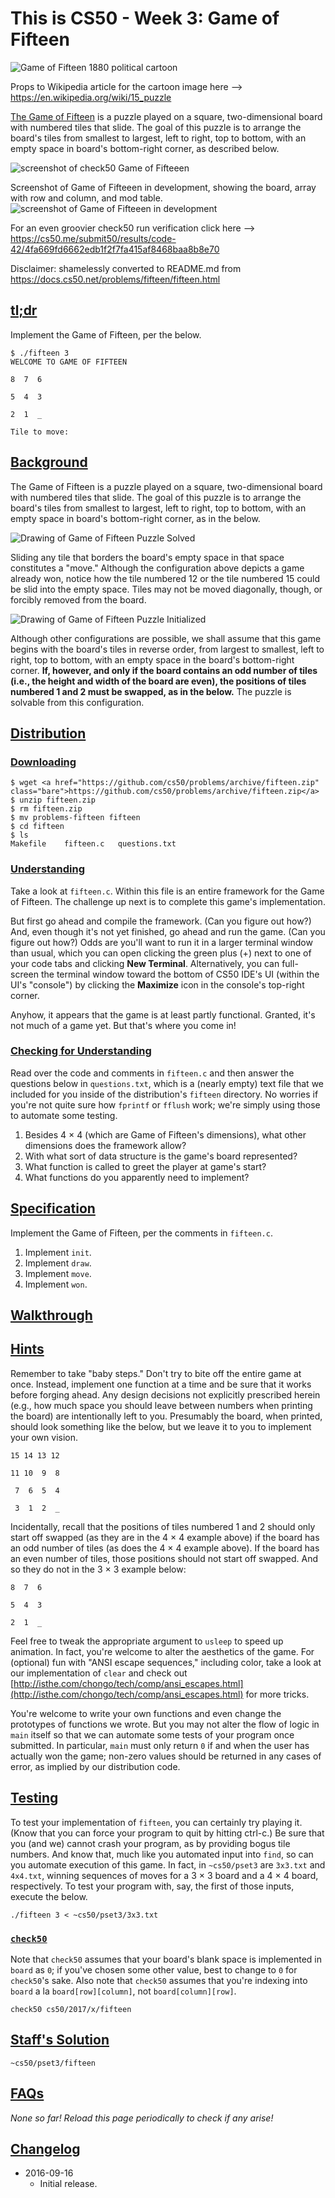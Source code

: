 # This is CS50 - Week 3: Game of Fifteen

![Game of Fifteen 1880 political cartoon](the_boss_puzzle.jpg)

Props to Wikipedia article for the cartoon image here -->  https://en.wikipedia.org/wiki/15_puzzle

[The Game of Fifteen](https://en.wikipedia.org/wiki/15_puzzle) is a puzzle played on a square, two-dimensional board with numbered tiles that slide. The goal of this puzzle is to arrange the board's tiles from smallest to largest, left to right, top to bottom, with an empty space in board's bottom-right corner, as described below.

![screenshot of check50 Game of Fifteeen](check50_fifteen.png)

Screenshot of Game of Fifteeen in development, showing the board, array with row and column, and mod table.
![screenshot of Game of Fifteeen in development](fifteen_dev.png)

For an even groovier check50 run verification click here -->  https://cs50.me/submit50/results/code-42/4fa669fd6662edb1f2f7fa415af8468baa8b8e70

Disclaimer: shamelessly converted to README.md from https://docs.cs50.net/problems/fifteen/fifteen.html


## [tl;dr](#tl-dr)

Implement the Game of Fifteen, per the below.

```
$ ./fifteen 3
WELCOME TO GAME OF FIFTEEN

8  7  6

5  4  3

2  1  _

Tile to move:
```

## [Background](#background)

The Game of Fifteen is a puzzle played on a square, two-dimensional board with numbered tiles that slide. The goal of this puzzle is to arrange the board's tiles from smallest to largest, left to right, top to bottom, with an empty space in board's bottom-right corner, as in the below.

![Drawing of Game of Fifteen Puzzle Solved](game_board_solved.png)

Sliding any tile that borders the board's empty space in that space constitutes a "move."  Although the configuration above depicts a game already won, notice how the tile numbered 12 or the tile numbered 15 could be slid into the empty space. Tiles may not be moved diagonally, though, or forcibly removed from the board.

![Drawing of Game of Fifteen Puzzle Initialized](game_board_initialized.png)

Although other configurations are possible, we shall assume that this game begins with the board's tiles in reverse order, from largest to smallest, left to right, top to bottom, with an empty space in the board's bottom-right corner. **If, however, and only if the board contains an odd number of tiles (i.e., the height and width of the board are even), the positions of tiles numbered 1 and 2 must be swapped, as in the below.** The puzzle is solvable from this configuration.

## [Distribution](#distribution)

### [Downloading](#downloading)

```
$ wget <a href="https://github.com/cs50/problems/archive/fifteen.zip" class="bare">https://github.com/cs50/problems/archive/fifteen.zip</a>
$ unzip fifteen.zip
$ rm fifteen.zip
$ mv problems-fifteen fifteen
$ cd fifteen
$ ls
Makefile    fifteen.c   questions.txt
```

### [Understanding](#understanding)

Take a look at `fifteen.c`. Within this file is an entire framework for the Game of Fifteen. The challenge up next is to complete this game's implementation.

But first go ahead and compile the framework. (Can you figure out how?) And, even though it's not yet finished, go ahead and run the game. (Can you figure out how?) Odds are you'll want to run it in a larger terminal window than usual, which you can open clicking the green plus (+) next to one of your code tabs and clicking **New Terminal**. Alternatively, you can full-screen the terminal window toward the bottom of CS50 IDE's UI (within the UI's "console") by clicking the **Maximize** icon in the console's top-right corner.

Anyhow, it appears that the game is at least partly functional. Granted, it's not much of a game yet. But that's where you come in!

### [Checking for Understanding](#checking-for-understanding)

Read over the code and comments in `fifteen.c` and then answer the questions below in `questions.txt`, which is a (nearly empty) text file that we included for you inside of the distribution's `fifteen` directory. No worries if you're not quite sure how `fprintf` or `fflush` work; we're simply using those to automate some testing.

1. Besides 4 × 4 (which are Game of Fifteen's dimensions), what other dimensions does the framework allow?
2. With what sort of data structure is the game's board represented?
3. What function is called to greet the player at game's start?
4. What functions do you apparently need to implement?

## [Specification](#specification)

Implement the Game of Fifteen, per the comments in `fifteen.c`.

1. Implement `init`.
2. Implement `draw`.
3. Implement `move`.
4. Implement `won`.

## [Walkthrough](#walkthrough)

## [Hints](#hints)

Remember to take "baby steps." Don't try to bite off the entire game at once. Instead, implement one function at a time and be sure that it works before forging ahead. Any design decisions not explicitly prescribed herein (e.g., how much space you should leave between numbers when printing the board) are intentionally left to you. Presumably the board, when printed, should look something like the below, but we leave it to you to implement your own vision.

```
15 14 13 12

11 10  9  8

 7  6  5  4

 3  1  2  _
```

Incidentally, recall that the positions of tiles numbered 1 and 2 should only start off swapped (as they are in the 4 × 4 example above) if the board has an odd number of tiles (as does the 4 × 4 example above). If the board has an even number of tiles, those positions should not start off swapped. And so they do not in the 3 × 3 example below:

```
8  7  6

5  4  3

2  1  _
```

Feel free to tweak the appropriate argument to `usleep` to speed up animation. In fact, you're welcome to alter the aesthetics of the game. For (optional) fun with "ANSI escape sequences," including color, take a look at our implementation of `clear` and check out [http://isthe.com/chongo/tech/comp/ansi_escapes.html](http://isthe.com/chongo/tech/comp/ansi_escapes.html) for more tricks.

You're welcome to write your own functions and even change the prototypes of functions we wrote. But you may not alter the flow of logic in `main` itself so that we can automate some tests of your program once submitted. In particular, `main` must only return `0` if and when the user has actually won the game; non-zero values should be returned in any cases of error, as implied by our distribution code.

## [Testing](#testing)

To test your implementation of `fifteen`, you can certainly try playing it. (Know that you can force your program to quit by hitting ctrl-c.) Be sure that you (and we) cannot crash your program, as by providing bogus tile numbers. And know that, much like you automated input into `find`, so can you automate execution of this game. In fact, in `~cs50/pset3` are `3x3.txt` and `4x4.txt`, winning sequences of moves for a 3 × 3 board and a 4 × 4 board, respectively. To test your program with, say, the first of those inputs, execute the below.

```
./fifteen 3 < ~cs50/pset3/3x3.txt
```

### [`check50`](#code-check50-code)

Note that `check50` assumes that your board's blank space is implemented in `board` as `0`; if you've chosen some other value, best to change to `0` for `check50`'s sake. Also note that `check50` assumes that you're indexing into `board` a la `board[row][column]`, not `board[column][row]`.

```
check50 cs50/2017/x/fifteen
```

## [Staff's Solution](#staff-s-solution)

```
~cs50/pset3/fifteen
```

## [FAQs](#faqs)

_None so far! Reload this page periodically to check if any arise!_

## [Changelog](#changelog)

* 2016-09-16
  - Initial release.
